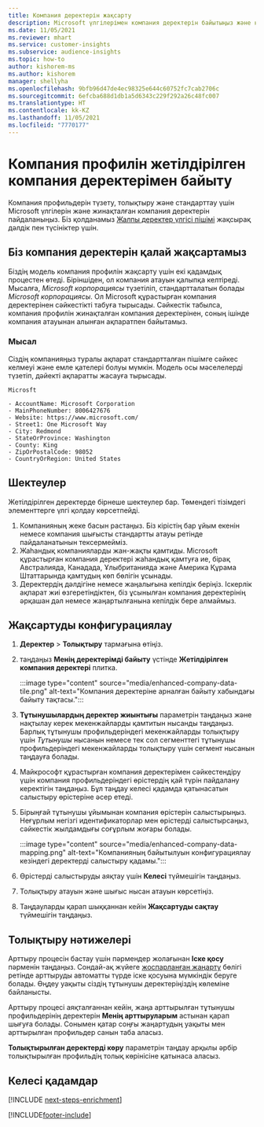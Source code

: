 ```yaml
---
title: Компания деректерін жақсарту
description: Microsoft үлгілерімен компания деректерін байытыңыз және қалыпқа келтіріңіз.
ms.date: 11/05/2021
ms.reviewer: mhart
ms.service: customer-insights
ms.subservice: audience-insights
ms.topic: how-to
author: kishorem-ms
ms.author: kishorem
manager: shellyha
ms.openlocfilehash: 9bfb96d47de4ec98325e644c60752fc7cab2706c
ms.sourcegitcommit: 6efcba688d1db1a5d6343c229f292a26c48fc007
ms.translationtype: HT
ms.contentlocale: kk-KZ
ms.lasthandoff: 11/05/2021
ms.locfileid: "7770177"
---
```

# <a name="enrichment-of-company-profiles-with-enhanced-company-data"></a>Компания профилін жетілдірілген компания деректерімен байыту

Компания профильдерін түзету, толықтыру және стандарттау үшін Microsoft үлгілерін және жинақталған компания деректерін пайдаланыңыз. Біз қолданамыз [Жалпы деректер үлгісі пішімі](/common-data-model/schema/core/applicationcommon/account) жақсырақ дәлдік пен түсініктер үшін.

## <a name="how-we-enhance-company-data"></a>Біз компания деректерін қалай жақсартамыз

Біздің модель компания профилін жақсарту үшін екі қадамдық процестен өтеді. Біріншіден, ол компания атауын қалыпқа келтіреді. Мысалға, *Microsoft корпорациясы* түзетіліп, стандартталатын болады *Microsoft корпорациясы*. Ол Microsoft құрастырған компания деректерінен сәйкестікті табуға тырысады. Сәйкестік табылса, компания профилін жинақталған компания деректерінен, соның ішінде компания атауынан алынған ақпаратпен байытамыз.


### <a name="example"></a>Мысал

Сіздің компанияңыз туралы ақпарат стандартталған пішімге сәйкес келмеуі және емле қателері болуы мүмкін. Модель осы мәселелерді түзетіп, дәйекті ақпаратты жасауға тырысады.

```Input
Microsft
```

```Output
- AccountName: Microsoft Corporation
- MainPhoneNumber: 8006427676
- Website: https://www.microsoft.com/
- Street1: One Microsoft Way
- City: Redmond
- StateOrProvince: Washington
- County: King
- ZipOrPostalCode: 98052
- CountryOrRegion: United States
```

## <a name="limitations"></a>Шектеулер

Жетілдірілген деректерде бірнеше шектеулер бар. Төмендегі тізімдегі элементтерге үлгі қолдау көрсетпейді.

1.  Компанияның жеке басын растаңыз. Біз кірістің бар ұйым екенін немесе компания шығысты стандартты атауы ретінде пайдаланатынын тексермейміз.
2.  Жаһандық компанияларды жан-жақты қамтиды. Microsoft құрастырған компания деректері жаһандық қамтуға ие, бірақ Австралияда, Канадада, Ұлыбританияда және Америка Құрама Штаттарында қамтудың көп бөлігін ұсынады.
3.  Деректердің дәлдігіне немесе жаңалығына кепілдік беріңіз. Іскерлік ақпарат жиі өзгеретіндіктен, біз ұсынылған компания деректерінің әрқашан дәл немесе жаңартылғанына кепілдік бере алмаймыз.

## <a name="configure-the-enrichment"></a>Жақсартуды конфигурациялау

1. **Деректер** > **Толықтыру** тармағына өтіңіз.

1. таңдаңыз **Менің деректерімді байыту** үстінде **Жетілдірілген компания деректері** плитка.

   :::image type="content" source="media/enhanced-company-data-tile.png" alt-text="Компания деректеріне арналған байыту хабындағы байыту тақтасы.":::

1. **Тұтынушылардың деректер жиынтығы** параметрін таңдаңыз және нақтылау керек мекенжайларды қамтитын нысанды таңдаңыз. Барлық тұтынушы профильдеріндегі мекенжайларды толықтыру үшін *Тұтынушы* нысанын немесе тек сол сегменттегі тұтынушы профильдеріндегі мекенжайларды толықтыру үшін сегмент нысанын таңдауға болады.

1. Майкрософт құрастырған компания деректерімен сәйкестендіру үшін компания профильдеріндегі өрістердің қай түрін пайдалану керектігін таңдаңыз. Бұл таңдау келесі қадамда қатынасатын салыстыру өрістеріне әсер етеді.

1.  Бірыңғай тұтынушы ұйымынан компания өрістерін салыстырыңыз. Неғұрлым негізгі идентификаторлар мен өрістерді салыстырсаңыз, сәйкестік жылдамдығы соғұрлым жоғары болады.

    :::image type="content" source="media/enhanced-company-data-mapping.png" alt-text="Компанияның байытылуын конфигурациялау кезіндегі деректерді салыстыру қадамы.":::

1. Өрістерді салыстыруды аяқтау үшін **Келесі** түймешігін таңдаңыз.

1. Толықтыру атауын және шығыс нысан атауын көрсетіңіз.

1. Таңдауларды қарап шыққаннан кейін **Жақсартуды сақтау** түймешігін таңдаңыз.

## <a name="enrichment-results"></a>Толықтыру нәтижелері

Арттыру процесін бастау үшін пәрмендер жолағынан **Іске қосу** пәрменін таңдаңыз. Сондай-ақ жүйеге [жоспарланған жаңарту](system.md#schedule-tab) бөлігі ретінде арттыруды автоматты түрде іске қосуына мүмкіндік беруге болады. Өңдеу уақыты сіздің тұтынушы деректеріңіздің көлеміне байланысты.

Арттыру процесі аяқталғаннан кейін, жаңа арттырылған тұтынушы профильдерінің деректерін **Менің арттыруларым** астынан қарап шығуға болады. Сонымен қатар соңғы жаңартудың уақыты мен арттырылған профильдер санын таба аласыз.

**Толықтырылған деректерді көру** параметрін таңдау арқылы әрбір толықтырылған профильдің толық көрінісіне қатынаса аласыз.

## <a name="next-steps"></a>Келесі қадамдар

[!INCLUDE [next-steps-enrichment](../includes/next-steps-enrichment.md)]

[!INCLUDE[footer-include](../includes/footer-banner.md)]
